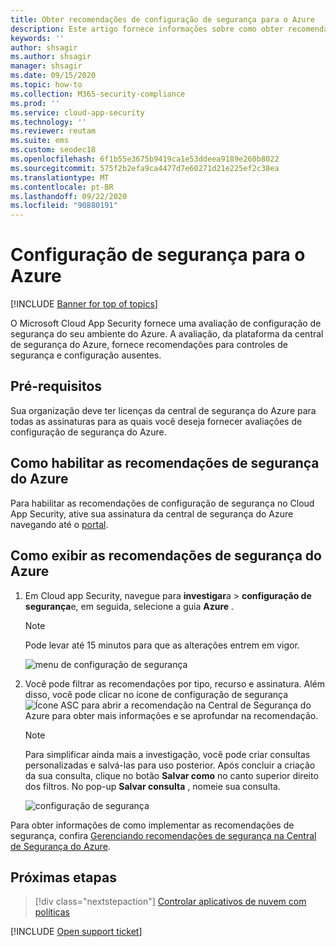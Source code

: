 ```yaml
---
title: Obter recomendações de configuração de segurança para o Azure
description: Este artigo fornece informações sobre como obter recomendações de configuração de segurança no Cloud App Security integrando-se à central de segurança do Azure.
keywords: ''
author: shsagir
ms.author: shsagir
manager: shsagir
ms.date: 09/15/2020
ms.topic: how-to
ms.collection: M365-security-compliance
ms.prod: ''
ms.service: cloud-app-security
ms.technology: ''
ms.reviewer: reutam
ms.suite: ems
ms.custom: seodec18
ms.openlocfilehash: 6f1b55e3675b9419ca1e53ddeea9189e260b8022
ms.sourcegitcommit: 575f2b2efa9ca4477d7e60271d21e225ef2c38ea
ms.translationtype: MT
ms.contentlocale: pt-BR
ms.lasthandoff: 09/22/2020
ms.locfileid: "90880191"
---
```

# <a name="security-configuration-for-azure"></a>Configuração de segurança para o Azure

[!INCLUDE [Banner for top of topics](includes/banner.md)]

O Microsoft Cloud App Security fornece uma avaliação de configuração de segurança do seu ambiente do Azure. A avaliação, da plataforma da central de segurança do Azure, fornece recomendações para controles de segurança e configuração ausentes.

## <a name="prerequisites"></a>Pré-requisitos

Sua organização deve ter licenças da central de segurança do Azure para todas as assinaturas para as quais você deseja fornecer avaliações de configuração de segurança do Azure.

## <a name="how-to-enable-azure-security-recommendations"></a>Como habilitar as recomendações de segurança do Azure

Para habilitar as recomendações de configuração de segurança no Cloud App Security, ative sua assinatura da central de segurança do Azure navegando até o <a href="https://ms.portal.azure.com/#blade/Microsoft_Azure_Security/SecurityMenuBlade/0" target="_blank">portal</a>.

## <a name="how-to-view-azure-security-recommendations"></a>Como exibir as recomendações de segurança do Azure

1. Em Cloud app Security, navegue para **investigar**a  >  **configuração de segurança**e, em seguida, selecione a guia **Azure** .

    > [!NOTE]
    > Pode levar até 15 minutos para que as alterações entrem em vigor.

    ![menu de configuração de segurança](media/security-configuration-menu.png)

1. Você pode filtrar as recomendações por tipo, recurso e assinatura. Além disso, você pode clicar no ícone de configuração de segurança ![Ícone ASC](media/asc-icon.png) para abrir a recomendação na Central de Segurança do Azure para obter mais informações e se aprofundar na recomendação.

    > [!NOTE]
    > Para simplificar ainda mais a investigação, você pode criar consultas personalizadas e salvá-las para uso posterior. Após concluir a criação da sua consulta, clique no botão **Salvar como** no canto superior direito dos filtros.  No pop-up **Salvar consulta** , nomeie sua consulta.

    ![configuração de segurança](media/security-configuration-azure.png)

Para obter informações de como implementar as recomendações de segurança, confira [Gerenciando recomendações de segurança na Central de Segurança do Azure](/azure/security-center/security-center-recommendations).

## <a name="next-steps"></a>Próximas etapas

> [!div class="nextstepaction"]
> [Controlar aplicativos de nuvem com políticas](control-cloud-apps-with-policies.md)

[!INCLUDE [Open support ticket](includes/support.md)]